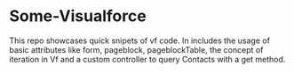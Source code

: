 # Some-Visualforce

This repo showcases quick snipets of vf code.
In includes the usage of basic attributes like form, pageblock, pageblockTable, the concept of iteration in Vf and a custom controller to query Contacts with a get method.
